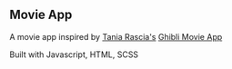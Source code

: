 ## Movie App

A movie app inspired by [Tania Rascia's](https://github.com/taniarascia) [Ghibli Movie App](https://taniarascia.github.io/sandbox/ghibli/)

Built with Javascript, HTML, SCSS
